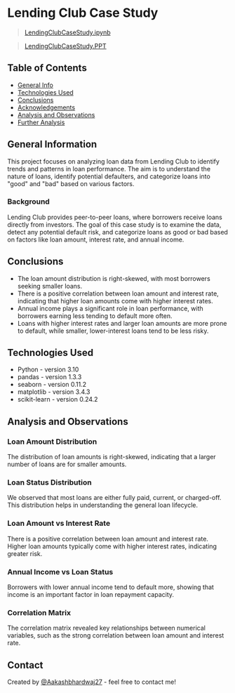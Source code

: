 # Lending Club Case Study
> [LendingClubCaseStudy.ipynb](/LendingClubCaseStudy.ipynb)

> [LendingClubCaseStudy.PPT](/LendingClubCaseStudy.pdf)


## Table of Contents
* [General Info](#general-information)
* [Technologies Used](#technologies-used)
* [Conclusions](#conclusions)
* [Acknowledgements](#acknowledgements)
* [Analysis and Observations](#analysis-and-observations)
* [Further Analysis](#further-analysis)

## General Information
This project focuses on analyzing loan data from Lending Club to identify trends and patterns in loan performance. The aim is to understand the nature of loans, identify potential defaulters, and categorize loans into "good" and "bad" based on various factors.

### Background
Lending Club provides peer-to-peer loans, where borrowers receive loans directly from investors. The goal of this case study is to examine the data, detect any potential default risk, and categorize loans as good or bad based on factors like loan amount, interest rate, and annual income.

## Conclusions
- The loan amount distribution is right-skewed, with most borrowers seeking smaller loans.
- There is a positive correlation between loan amount and interest rate, indicating that higher loan amounts come with higher interest rates.
- Annual income plays a significant role in loan performance, with borrowers earning less tending to default more often.
- Loans with higher interest rates and larger loan amounts are more prone to default, while smaller, lower-interest loans tend to be less risky.

## Technologies Used
- Python - version 3.10
- pandas - version 1.3.3
- seaborn - version 0.11.2
- matplotlib - version 3.4.3
- scikit-learn - version 0.24.2

## Analysis and Observations

### Loan Amount Distribution
The distribution of loan amounts is right-skewed, indicating that a larger number of loans are for smaller amounts.

### Loan Status Distribution
We observed that most loans are either fully paid, current, or charged-off. This distribution helps in understanding the general loan lifecycle.

### Loan Amount vs Interest Rate
There is a positive correlation between loan amount and interest rate. Higher loan amounts typically come with higher interest rates, indicating greater risk.

### Annual Income vs Loan Status
Borrowers with lower annual income tend to default more, showing that income is an important factor in loan repayment capacity.

### Correlation Matrix
The correlation matrix revealed key relationships between numerical variables, such as the strong correlation between loan amount and interest rate.


## Contact
Created by [@Aakashbhardwaj27](https://github.com/Aakashbhardwaj27) - feel free to contact me!

